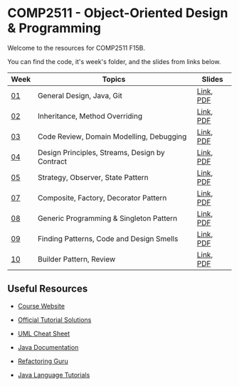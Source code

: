 # COMP2511 - Object-Oriented Design & Programming

Welcome to the resources for COMP2511 F15B.

You can find the code, it's week's folder, and the slides from links below.

| Week            | Topics                                         | Slides                                                                                                                                                                                                                     |
| --------------- | ---------------------------------------------- | -------------------------------------------------------------------------------------------------------------------------------------------------------------------------------------------------------------------------- |
| [01](./week01/) | General Design, Java, Git                      | [Link](https://www.canva.com/design/DAGQjwKB7dU/9UAyhOFp5hlLya-4f2b1HA/edit?utm_content=DAGQjwKB7dU&utm_campaign=designshare&utm_medium=link2&utm_source=sharebutton), [PDF](./week01/COMP2511%2024T3%20-%20Week%201.pdf)  |
| [02](./week02/) | Inheritance, Method Overriding                 | [Link](https://www.canva.com/design/DAGRNSZU-O4/-YX0_Iz7EdldpNcjOX8XZQ/edit?utm_content=DAGRNSZU-O4&utm_campaign=designshare&utm_medium=link2&utm_source=sharebutton), [PDF](./week02/COMP2511%2024T3%20-%20Week%202.pdf)  |
| [03](./week03/) | Code Review, Domain Modelling, Debugging       | [Link](https://www.canva.com/design/DAGR3Z39Rck/LHiSaL0rvwBs-_YpMrLejQ/edit?utm_content=DAGR3Z39Rck&utm_campaign=designshare&utm_medium=link2&utm_source=sharebutton), [PDF](./week03/COMP2511%2024T3%20-%20Week%203.pdf)  |
| [04](./week04/) | Design Principles, Streams, Design by Contract | [Link](https://www.canva.com/design/DAGSh4e8aps/Y8sxBRuPsGeG5wGzO8suqw/edit?utm_content=DAGSh4e8aps&utm_campaign=designshare&utm_medium=link2&utm_source=sharebutton), [PDF](./week04/COMP2511%2024T3%20-%20Week%204.pdf)  |
| [05](./week05/) | Strategy, Observer, State Pattern              | [Link](https://www.canva.com/design/DAGTOpXsmpg/U0I0s7DVGB2MImvJ-BGb2w/edit?utm_content=DAGTOpXsmpg&utm_campaign=designshare&utm_medium=link2&utm_source=sharebutton), [PDF](./week05/COMP2511%2024T3%20-%20Week%205.pdf)  |
| [07](./week07/) | Composite, Factory, Decorator Pattern          | [Link](https://www.canva.com/design/DAGUfpqfAjM/c5KR1OpR2Dq7-IQyCZvZnA/edit?utm_content=DAGUfpqfAjM&utm_campaign=designshare&utm_medium=link2&utm_source=sharebutton), [PDF](./week07/COMP2511%2024T3%20-%20Week%207.pdf)  |
| [08](./week08/) | Generic Programming & Singleton Pattern        | [Link](https://www.canva.com/design/DAGVMPljALE/wdYeOHZYp0Mc1rKYNVpShQ/edit?utm_content=DAGVMPljALE&utm_campaign=designshare&utm_medium=link2&utm_source=sharebutton), [PDF](./week08/COMP2511%2024T3%20-%20Week%208.pdf)  |
| [09](./week09/) | Finding Patterns, Code and Design Smells       | [Link](https://www.canva.com/design/DAGVzTowr_A/TmQX-VnlU7SV6fBzDPLCDg/edit?utm_content=DAGVzTowr_A&utm_campaign=designshare&utm_medium=link2&utm_source=sharebutton), [PDF](./week09/COMP2511%2024T3%20-%20Week%209.pdf)  |
| [10](./week10/) | Builder Pattern, Review                        | [Link](https://www.canva.com/design/DAGWgkIv7Kc/xA0eNwK5Usz9YUAH5Ya0-A/edit?utm_content=DAGWgkIv7Kc&utm_campaign=designshare&utm_medium=link2&utm_source=sharebutton), [PDF](./week10/COMP2511%2024T3%20-%20Week%2010.pdf) |

## Useful Resources

- [Course Website](https://webcms3.cse.unsw.edu.au/COMP2511/24T3/)
- [Official Tutorial Solutions](https://webcms3.cse.unsw.edu.au/COMP2511/24T3/resources/103760)
- [UML Cheat Sheet](./COMP2511%2024T3%20UML%20Cheatsheet.pdf)

- [Java Documentation](https://docs.oracle.com/en/java/javase/17/)
- [Refactoring Guru](https://refactoring.guru/)
- [Java Language Tutorials](https://docs.oracle.com/javase/tutorial/java/)
